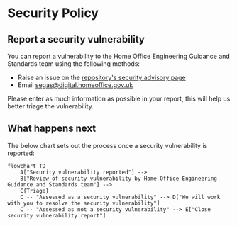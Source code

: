 # Security Policy

## Report a security vulnerability

You can report a vulnerability to the Home Office Engineering Guidance and Standards team using the following methods:
- Raise an issue on the [repository's security advisory page](https://github.com/UKHomeOffice/engineering-guidance-and-standards/security/advisories/new)
- Email [segas@digital.homeoffice.gov.uk](mailto:segas@digital.homeoffice.gov.uk)

Please enter as much information as possible in your report, this will help us better triage the vulnerability.

## What happens next

The below chart sets out the process once a security vulnerability is reported:

```mermaid
flowchart TD
    A["Security vulnerability reported"] -->
    B["Review of security vulnerability by Home Office Engineering Guidance and Standards team"] -->
    C{Triage}
    C -- "Assessed as a security vulnerability" --> D["We will work with you to resolve the security vulnerability"]
    C -- "Assessed as not a security vulnerability" --> E["Close security vulnerability report"]
```
